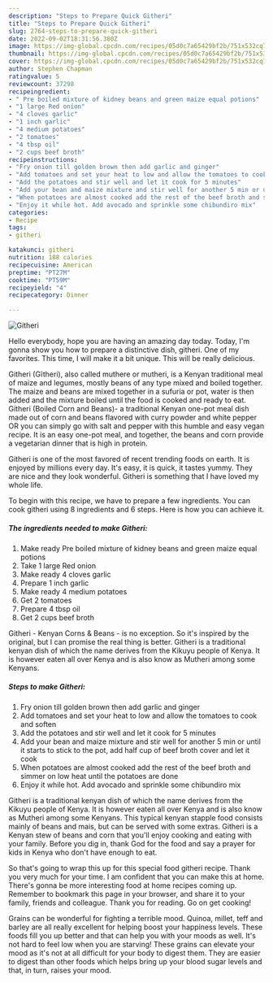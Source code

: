 ```yaml
---
description: "Steps to Prepare Quick Githeri"
title: "Steps to Prepare Quick Githeri"
slug: 2764-steps-to-prepare-quick-githeri
date: 2022-09-02T18:31:56.380Z
image: https://img-global.cpcdn.com/recipes/05d0c7a65429bf2b/751x532cq70/githeri-recipe-main-photo.jpg
thumbnail: https://img-global.cpcdn.com/recipes/05d0c7a65429bf2b/751x532cq70/githeri-recipe-main-photo.jpg
cover: https://img-global.cpcdn.com/recipes/05d0c7a65429bf2b/751x532cq70/githeri-recipe-main-photo.jpg
author: Stephen Chapman
ratingvalue: 5
reviewcount: 37298
recipeingredient:
- " Pre boiled mixture of kidney beans and green maize equal potions"
- "1 large Red onion"
- "4 cloves garlic"
- "1 inch garlic"
- "4 medium potatoes"
- "2 tomatoes"
- "4 tbsp oil"
- "2 cups beef broth"
recipeinstructions:
- "Fry onion till golden brown then add garlic and ginger"
- "Add tomatoes and set your heat to low and allow the tomatoes to cook and soften"
- "Add the potatoes and stir well and let it cook for 5 minutes"
- "Add your bean and maize mixture and stir well for another 5 min or until it starts to stick to the pot, add half cup of beef broth cover and let it cook"
- "When potatoes are almost cooked add the rest of the beef broth and simmer on low heat until the potatoes are done"
- "Enjoy it while hot. Add avocado and sprinkle some chibundiro mix"
categories:
- Recipe
tags:
- githeri

katakunci: githeri 
nutrition: 188 calories
recipecuisine: American
preptime: "PT27M"
cooktime: "PT59M"
recipeyield: "4"
recipecategory: Dinner

---
```



![Githeri](https://img-global.cpcdn.com/recipes/05d0c7a65429bf2b/751x532cq70/githeri-recipe-main-photo.jpg)

Hello everybody, hope you are having an amazing day today. Today, I'm gonna show you how to prepare a distinctive dish, githeri. One of my favorites. This time, I will make it a bit unique. This will be really delicious.

Githeri (Gĩtheri), also called muthere or mutheri, is a Kenyan traditional meal of maize and legumes, mostly beans of any type mixed and boiled together. The maize and beans are mixed together in a sufuria or pot, water is then added and the mixture boiled until the food is cooked and ready to eat. Githeri (Boiled Corn and Beans)- a traditional Kenyan one-pot meal dish made out of corn and beans flavored with curry powder and white pepper OR you can simply go with salt and pepper with this humble and easy vegan recipe. It is an easy one-pot meal, and together, the beans and corn provide a vegetarian dinner that is high in protein.

Githeri is one of the most favored of recent trending foods on earth. It is enjoyed by millions every day. It's easy, it is quick, it tastes yummy. They are nice and they look wonderful. Githeri is something that I have loved my whole life.


To begin with this recipe, we have to prepare a few ingredients. You can cook githeri using 8 ingredients and 6 steps. Here is how you can achieve it.

<!--inarticleads1-->

##### The ingredients needed to make Githeri:

1. Make ready  Pre boiled mixture of kidney beans and green maize equal potions
1. Take 1 large Red onion
1. Make ready 4 cloves garlic
1. Prepare 1 inch garlic
1. Make ready 4 medium potatoes
1. Get 2 tomatoes
1. Prepare 4 tbsp oil
1. Get 2 cups beef broth


Githeri - Kenyan Corns &amp; Beans - is no exception. So it&#39;s inspired by the original, but I can promise the real thing is better. Githeri is a traditional kenyan dish of which the name derives from the Kikuyu people of Kenya. It is however eaten all over Kenya and is also know as Mutheri among some Kenyans. 

<!--inarticleads2-->

##### Steps to make Githeri:

1. Fry onion till golden brown then add garlic and ginger
1. Add tomatoes and set your heat to low and allow the tomatoes to cook and soften
1. Add the potatoes and stir well and let it cook for 5 minutes
1. Add your bean and maize mixture and stir well for another 5 min or until it starts to stick to the pot, add half cup of beef broth cover and let it cook
1. When potatoes are almost cooked add the rest of the beef broth and simmer on low heat until the potatoes are done
1. Enjoy it while hot. Add avocado and sprinkle some chibundiro mix


Githeri is a traditional kenyan dish of which the name derives from the Kikuyu people of Kenya. It is however eaten all over Kenya and is also know as Mutheri among some Kenyans. This typical kenyan stapple food consists mainly of beans and mais, but can be served with some extras. Githeri is a Kenyan stew of beans and corn that you&#39;ll enjoy cooking and eating with your family. Before you dig in, thank God for the food and say a prayer for kids in Kenya who don&#39;t have enough to eat. 

So that's going to wrap this up for this special food githeri recipe. Thank you very much for your time. I am confident that you can make this at home. There's gonna be more interesting food at home recipes coming up. Remember to bookmark this page in your browser, and share it to your family, friends and colleague. Thank you for reading. Go on get cooking!

Grains can be wonderful for fighting a terrible mood. Quinoa, millet, teff and barley are all really excellent for helping boost your happiness levels. These foods fill you up better and that can help you with your moods as well. It's not hard to feel low when you are starving! These grains can elevate your mood as it's not at all difficult for your body to digest them. They are easier to digest than other foods which helps bring up your blood sugar levels and that, in turn, raises your mood.

